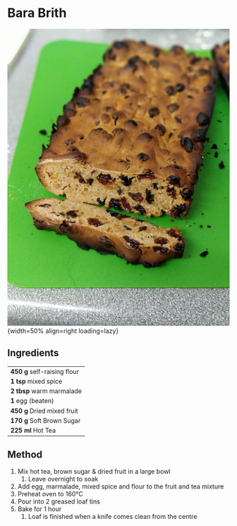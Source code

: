 # Bara Brith

![Bara Brith](./bara-brith.jpg){width=50% align=right loading=lazy}

## Ingredients

|                              |
| ---------------------------- |
| **450 g** self-raising flour |
| **1 tsp** mixed spice        |
| **2 tbsp** warm marmalade    |
| **1** egg (beaten)           |
| **450 g** Dried mixed fruit  |
| **170 g** Soft Brown Sugar   |
| **225 ml** Hot Tea           |

## Method
1. Mix hot tea, brown sugar & dried fruit in a large bowl
    1. Leave overnight to soak
2. Add egg, marmalade, mixed spice and flour to the fruit and tea mixture
3. Preheat oven to 160°C
4. Pour into 2 greased loaf tins
5. Bake for 1 hour
    1. Loaf is finished when a knife comes clean from the centre
